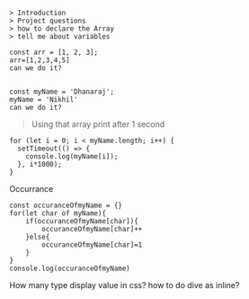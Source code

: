 ```
> Introduction
> Project questions
> how to declare the Array
> tell me about variables
```

```
const arr = [1, 2, 3];
arr=[1,2,3,4,5]
can we do it?


const myName = 'Dhanaraj';
myName = 'Nikhil'
can we do it?
```

> Using that array print after 1 second

```
for (let i = 0; i < myName.length; i++) {
  setTimeout(() => {
    console.log(myName[i]);
  }, i*1000);
}
```

Occurrance

```
const occuranceOfmyName = {}
for(let char of myName){
    if(occuranceOfmyName[char]){
        occuranceOfmyName[char]++
    }else{
        occuranceOfmyName[char]=1
    }
}
console.log(occuranceOfmyName)
```
How many type display value  in css?
how to do dive as inline?
